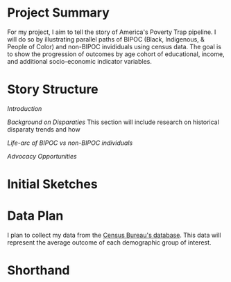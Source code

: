 # Project Summary
For my project, I aim to tell the story of America's Poverty Trap pipeline. I will do so by illustrating parallel paths of BIPOC (Black, Indigenous, & People of Color) and non-BIPOC invididuals using census data. The goal is to show the progression of outcomes by age cohort of educational, income, and additional socio-economic indicator variables.

# Story Structure
*Introduction*

*Background on Disparaties*
This section will include research on historical disparaty trends and how 

*Life-arc of BIPOC vs non-BIPOC individuals*

*Advocacy Opportunities*

# Initial Sketches


# Data Plan
I plan to collect my data from the [Census Bureau's database](https://data.census.gov/cedsci/). This data will represent the average outcome of each demographic group of interest. 

# Shorthand


